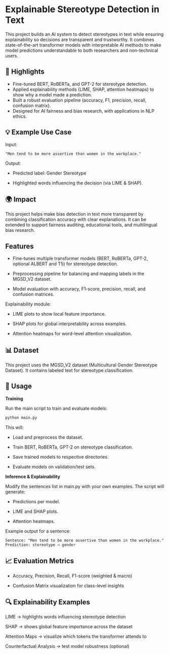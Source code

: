 # Explainable Stereotype Detection in Text

This project builds an AI system to detect stereotypes in text while ensuring explainability so decisions are transparent and trustworthy. It combines state-of-the-art transformer models with interpretable AI methods to make model predictions understandable to both researchers and non-technical users.

## 🔑 Highlights

- Fine-tuned BERT, RoBERTa, and GPT-2 for stereotype detection.
- Applied explainability methods (LIME, SHAP, attention heatmaps) to show why a model made a prediction.
- Built a robust evaluation pipeline (accuracy, F1, precision, recall, confusion matrix).
- Designed for AI fairness and bias research, with applications in NLP ethics.

## 💡 Example Use Case

Input:
```
"Men tend to be more assertive than women in the workplace."
```


Output:

- Predicted label: Gender Stereotype

- Highlighted words influencing the decision (via LIME & SHAP).

## 🌍 Impact

This project helps make bias detection in text more transparent by combining classification accuracy with clear explanations. It can be extended to support fairness auditing, educational tools, and multilingual bias research.

## Features

- Fine-tunes multiple transformer models (BERT, RoBERTa, GPT-2, optional ALBERT and T5) for stereotype detection.

- Preprocessing pipeline for balancing and mapping labels in the MGSD_V2 dataset.

- Model evaluation with accuracy, F1-score, precision, recall, and confusion matrices.

Explainability module:

- LIME plots to show local feature importance.

- SHAP plots for global interpretability across examples.

- Attention heatmaps for word-level attention visualization.


## 📊 Dataset
This project uses the MGSD_V2 dataset (Multicultural Gender Stereotype Dataset).
It contains labeled text for stereotype classification.

## 🚀 Usage
**Training**

Run the main script to train and evaluate models:

```bash
python main.py
```
This will:

- Load and preprocess the dataset.

- Train BERT, RoBERTa, GPT-2 on stereotype classification.

- Save trained models to respective directories.

- Evaluate models on validation/test sets.

**Inference & Explainability**

Modify the sentences list in main.py with your own examples.
The script will generate:

- Predictions per model.

- LIME and SHAP plots.

- Attention heatmaps.

Example output for a sentence:

```vbnet
Sentence: "Men tend to be more assertive than women in the workplace."
Prediction: stereotype → gender
```
## 📈 Evaluation Metrics
- Accuracy, Precision, Recall, F1-score (weighted & macro)

- Confusion Matrix visualization for class-level insights

## 🔍 Explainability Examples
LIME → highlights words influencing stereotype detection

SHAP → shows global feature importance across the dataset

Attention Maps → visualize which tokens the transformer attends to

Counterfactual Analysis → test model robustness (optional)

